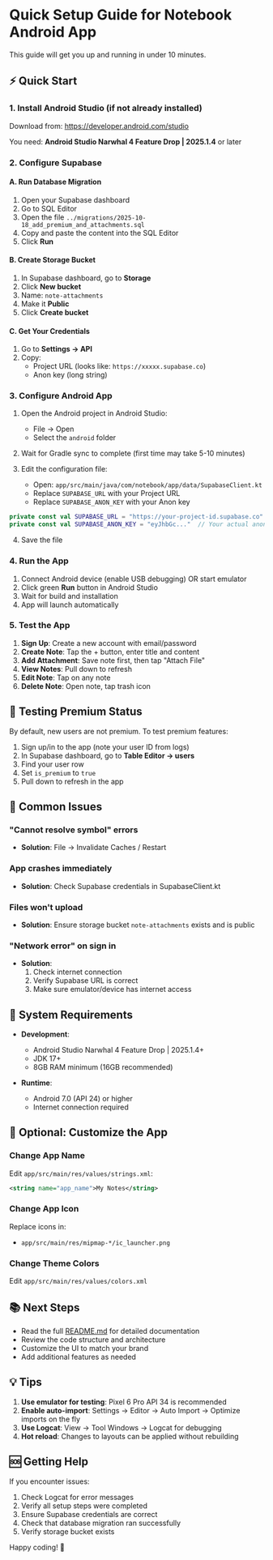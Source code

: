# Quick Setup Guide for Notebook Android App

This guide will get you up and running in under 10 minutes.

## ⚡ Quick Start

### 1. Install Android Studio (if not already installed)

Download from: https://developer.android.com/studio

You need: **Android Studio Narwhal 4 Feature Drop | 2025.1.4** or later

### 2. Configure Supabase

#### A. Run Database Migration

1. Open your Supabase dashboard
2. Go to SQL Editor
3. Open the file `../migrations/2025-10-18_add_premium_and_attachments.sql`
4. Copy and paste the content into the SQL Editor
5. Click **Run**

#### B. Create Storage Bucket

1. In Supabase dashboard, go to **Storage**
2. Click **New bucket**
3. Name: `note-attachments`
4. Make it **Public**
5. Click **Create bucket**

#### C. Get Your Credentials

1. Go to **Settings → API**
2. Copy:
   - Project URL (looks like: `https://xxxxx.supabase.co`)
   - Anon key (long string)

### 3. Configure Android App

1. Open the Android project in Android Studio:
   - File → Open
   - Select the `android` folder

2. Wait for Gradle sync to complete (first time may take 5-10 minutes)

3. Edit the configuration file:
   - Open: `app/src/main/java/com/notebook/app/data/SupabaseClient.kt`
   - Replace `SUPABASE_URL` with your Project URL
   - Replace `SUPABASE_ANON_KEY` with your Anon key

```kotlin
private const val SUPABASE_URL = "https://your-project-id.supabase.co"
private const val SUPABASE_ANON_KEY = "eyJhbGc..."  // Your actual anon key
```

4. Save the file

### 4. Run the App

1. Connect Android device (enable USB debugging) OR start emulator
2. Click green **Run** button in Android Studio
3. Wait for build and installation
4. App will launch automatically

### 5. Test the App

1. **Sign Up**: Create a new account with email/password
2. **Create Note**: Tap the + button, enter title and content
3. **Add Attachment**: Save note first, then tap "Attach File"
4. **View Notes**: Pull down to refresh
5. **Edit Note**: Tap on any note
6. **Delete Note**: Open note, tap trash icon

## 🎯 Testing Premium Status

By default, new users are not premium. To test premium features:

1. Sign up/in to the app (note your user ID from logs)
2. In Supabase dashboard, go to **Table Editor → users**
3. Find your user row
4. Set `is_premium` to `true`
5. Pull down to refresh in the app

## 🔧 Common Issues

### "Cannot resolve symbol" errors
- **Solution**: File → Invalidate Caches / Restart

### App crashes immediately
- **Solution**: Check Supabase credentials in SupabaseClient.kt

### Files won't upload
- **Solution**: Ensure storage bucket `note-attachments` exists and is public

### "Network error" on sign in
- **Solution**: 
  1. Check internet connection
  2. Verify Supabase URL is correct
  3. Make sure emulator/device has internet access

## 📱 System Requirements

- **Development**: 
  - Android Studio Narwhal 4 Feature Drop | 2025.1.4+
  - JDK 17+
  - 8GB RAM minimum (16GB recommended)

- **Runtime**:
  - Android 7.0 (API 24) or higher
  - Internet connection required

## 🎨 Optional: Customize the App

### Change App Name
Edit `app/src/main/res/values/strings.xml`:
```xml
<string name="app_name">My Notes</string>
```

### Change App Icon
Replace icons in:
- `app/src/main/res/mipmap-*/ic_launcher.png`

### Change Theme Colors
Edit `app/src/main/res/values/colors.xml`

## 📚 Next Steps

- Read the full [README.md](./README.md) for detailed documentation
- Review the code structure and architecture
- Customize the UI to match your brand
- Add additional features as needed

## 💡 Tips

1. **Use emulator for testing**: Pixel 6 Pro API 34 is recommended
2. **Enable auto-import**: Settings → Editor → Auto Import → Optimize imports on the fly
3. **Use Logcat**: View → Tool Windows → Logcat for debugging
4. **Hot reload**: Changes to layouts can be applied without rebuilding

## 🆘 Getting Help

If you encounter issues:
1. Check Logcat for error messages
2. Verify all setup steps were completed
3. Ensure Supabase credentials are correct
4. Check that database migration ran successfully
5. Verify storage bucket exists

Happy coding! 🚀


